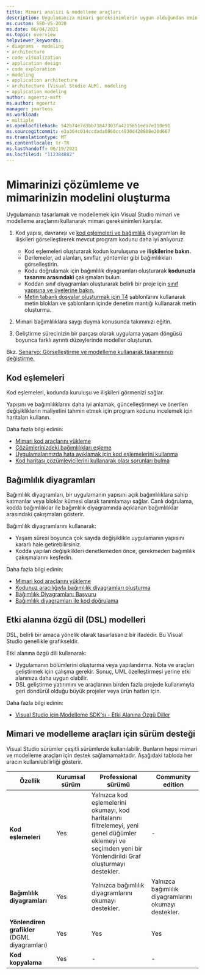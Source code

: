 ```yaml
---
title: Mimari analizi & modelleme araçları
description: Uygulamanıza mimari gereksinimlerin uygun olduğundan emin olmak için uygulama tasarlama ve modelleme.
ms.custom: SEO-VS-2020
ms.date: 06/04/2021
ms.topic: overview
helpviewer_keywords:
- diagrams - modeling
- architecture
- code visualization
- application design
- code exploration
- modeling
- application architecture
- architecture [Visual Studio ALM], modeling
- application modeling
author: mgoertz-msft
ms.author: mgoertz
manager: jmartens
ms.workload:
- multiple
ms.openlocfilehash: 542b74e7d3bb73847303fa4215651eea7e110e91
ms.sourcegitcommit: e3a364c014ccdada0860cc4930d428808e20d667
ms.translationtype: MT
ms.contentlocale: tr-TR
ms.lasthandoff: 06/19/2021
ms.locfileid: "112384882"
---
```

# <a name="analyze-and-model-your-architecture"></a>Mimarinizi çözümleme ve mimarinizin modelini oluşturma

Uygulamanızı tasarlamak ve modellemek için Visual Studio mimari ve modelleme araçlarını kullanarak mimari gereksinimleri karşılar.

1. Kod yapısı, davranışı ve [kod eşlemeleri ve bağımlılık](visualize-code.md) diyagramları ile ilişkileri görselleştirerek mevcut program kodunu daha iyi anlıyoruz.
    - Kod eşlemeleri oluşturarak kodun kuruluşuna ve **ilişkilerine bakın.** 
    - Derlemeler, ad alanları, sınıflar, yöntemler gibi bağımlılıkları görselleştirin.
    - Kodu doğrulamak için bağımlılık diyagramları oluşturarak **kodunuzla tasarımı arasındaki** çakışmaları bulun.
    - Koddan sınıf diyagramları oluşturarak belirli bir proje için [sınıf yapısına ve üyelerine bakın.](../ide/class-designer/designing-and-viewing-classes-and-types.md)
    - [Metin tabanlı dosyalar oluşturmak için T4](../modeling/code-generation-and-t4-text-templates.md) şablonlarını kullanarak metin blokları ve şablonların içinde denetim mantığı kullanarak metin oluşturma. 
    
1. Mimari bağımlılıklara saygı duyma konusunda takımınızı eğitin.

1. Geliştirme sürecinizin bir parçası olarak uygulama yaşam döngüsü boyunca farklı ayrıntı düzeylerinde modeller oluşturun.

Bkz. [Senaryo: Görselleştirme ve modelleme kullanarak tasarımınızı değiştirme.](../modeling/scenario-change-your-design-using-visualization-and-modeling.md)

## <a name="code-maps"></a>Kod eşlemeleri

Kod eşlemeleri, kodunda kuruluşu ve ilişkileri görmenizi sağlar.

Yapısını ve bağımlılıklarını daha iyi anlamak, güncelleştirmeyi ve önerilen değişikliklerin maliyetini tahmin etmek için program kodunu incelemek için haritaları kullanın.

Daha fazla bilgi edinin:
- [Mimari kod araçlarını yükleme](install-architecture-tools.md)
- [Çözümlerinizdeki bağımlılıkları eşleme](../modeling/map-dependencies-across-your-solutions.md)
- [Uygulamalarınızda hata ayıklamak için kod eşlemelerini kullanma](../modeling/use-code-maps-to-debug-your-applications.md)
- [Kod haritası çözümleyicilerini kullanarak olası sorunları bulma](../modeling/find-potential-problems-using-code-map-analyzers.md)

## <a name="dependency-diagrams"></a>Bağımlılık diyagramları

Bağımlılık diyagramları, bir uygulamanın yapısını açık bağımlılıklara sahip katmanlar veya bloklar kümesi olarak tanımlamayı sağlar. Canlı doğrulama, kodda bağımlılıklar ile bağımlılık diyagramında açıklanan bağımlılıklar arasındaki çakışmaları gösterir.

Bağımlılık diyagramlarını kullanarak: 
- Yaşam süresi boyunca çok sayıda değişiklikle uygulamanın yapısını kararlı hale getirebilirsiniz.
- Kodda yapılan değişiklikleri denetlemeden önce, gerekmeden bağımlılık çakışmalarını keşfedin.

Daha fazla bilgi edinin:
- [Mimari kod araçlarını yükleme](install-architecture-tools.md)
- [Kodunuz aracılığıyla bağımlılık diyagramları oluşturma](../modeling/create-layer-diagrams-from-your-code.md)
- [Bağımlılık Diyagramları: Başvuru](../modeling/layer-diagrams-reference.md)
- [Bağımlılık diyagramları ile kod doğrulama](../modeling/validate-code-with-layer-diagrams.md)

## <a name="domain-specific-language-dsl-models"></a>Etki alanına özgü dil (DSL) modelleri

DSL, belirli bir amaca yönelik olarak tasarlasanız bir ifadedir. Bu Visual Studio genellikle grafikseldir.

Etki alanına özgü dili kullanarak: 
- Uygulamanın bölümlerini oluşturma veya yapılandırma. Nota ve araçları geliştirmek için çalışma gerekir. Sonuç, UML özelleştirmesi yerine etki alanınıza daha uygun olabilir.
- DSL geliştirme yatırımını ve araçlarının birden fazla projede kullanımıyla geri döndürül olduğu büyük projeler veya ürün hatları için.

Daha fazla bilgi edinin:
- [Visual Studio için Modelleme SDK'sı - Etki Alanına Özgü Diller](../modeling/modeling-sdk-for-visual-studio-domain-specific-languages.md)


## <a name="edition-support-for-architecture-and-modeling-tools"></a><a name="VersionSupport" />Mimari ve modelleme araçları için sürüm desteği

Visual Studio sürümler çeşitli sürümlerde kullanılabilir. Bunların hepsi mimari ve modelleme araçları için destek sağlamamaktadır. Aşağıdaki tabloda her aracın kullanılabilirliği gösterir.

|**Özellik**|**Kurumsal sürüm**|**Professional sürümü**|**Community edition**|
|-|-|-|-|
|**Kod eşlemeleri**|Yes|Yalnızca kod eşlemelerini okumayı, kod haritalarını filtrelemeyi, yeni genel düğümler eklemeyi ve seçimden yeni bir Yönlendirildi Graf oluşturmayı destekler.|-|
|**Bağımlılık diyagramları**|Yes|Yalnızca bağımlılık diyagramlarını okumayı destekler.|Yalnızca bağımlılık diyagramlarını okumayı destekler.|
|**Yönlendiren grafikler** (DGML diyagramları)|Yes|Yes|Yes|
|**Kod kopyalama**|Yes|-|-|

